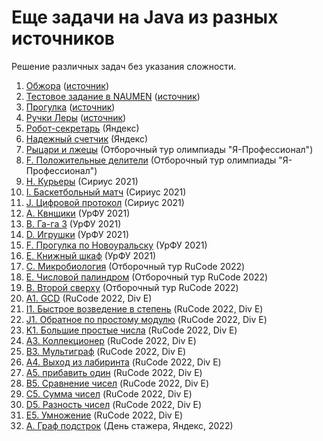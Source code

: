 <h1 class="title">Еще задачи на Java из разных источников</h1>
<p>Решение различных задач без указания сложности.</p>
<ol>
    <li><a href="https://github.com/AnnTii/Java-10000/tree/master/_other_tasks_/a_glutton" target="_blank">Обжора</a> (<a href="https://timus.online/">источник</a>)</li>
    <li><a href="https://github.com/AnnTii/Java-10000/tree/master/_other_tasks_/b_test_task_in_naumen" target="_blank">Тестовое задание в NAUMEN</a> (<a href="https://timus.online/">источник</a>)</li>
    <li><a href="https://github.com/AnnTii/Java-10000/tree/master/_other_tasks_/c_walk" target="_blank">Прогулка</a> (<a href="https://timus.online/">источник</a>)</li>
    <li><a href="https://github.com/AnnTii/Java-10000/tree/master/_other_tasks_/d_leras_pens" target="_blank">Ручки Леры</a> (<a href="https://timus.online/">источник</a>)</li>
    <li><a href="https://github.com/AnnTii/Java-10000/tree/master/_other_tasks_/b_robot_secretary" target="_blank">Робот-секретарь</a> (Яндекс)</li>
    <li><a href="https://github.com/AnnTii/Java-10000/tree/master/_other_tasks_/d_reliable_tag" target="_blank">Надежный счетчик</a> (Яндекс)</li>
    <li><a href="https://github.com/AnnTii/Java-10000/tree/master/_other_tasks_/e_knights_and_knaves" target="_blank">Рыцари и лжецы</a> (Отборочный тур олимпиады "Я-Профессионал")</li>
    <li><a href="https://github.com/AnnTii/Java-10000/tree/master/_other_tasks_/f_positive_divisors" target="_blank">F. Положительные делители</a> (Отборочный тур олимпиады "Я-Профессионал")</li>
    <li><a href="https://github.com/AnnTii/Java-10000/tree/master/_other_tasks_/g_couriers_implementation" target="_blank">H. Курьеры</a> (Сириус 2021)</li>
    <li><a href="https://github.com/AnnTii/Java-10000/tree/master/_other_tasks_/i_basketball_game" target="_blank">I. Баскетбольный матч</a> (Сириус 2021)</li>
    <li><a href="https://github.com/AnnTii/Java-10000/tree/master/_other_tasks_/j_digital_protocol" target="_blank">J. Цифровой протокол</a> (Сириус 2021)</li>
    <li><a href="https://github.com/AnnTii/Java-10000/tree/master/_other_tasks_/kvn" target="_blank">A. Квнщики</a> (УрФУ 2021)</li>
    <li><a href="https://github.com/AnnTii/Java-10000/tree/master/_other_tasks_/tower" target="_blank">B. Га-га 3</a> (УрФУ 2021)</li>
    <li><a href="https://github.com/AnnTii/Java-10000/tree/master/_other_tasks_/play" target="_blank">D. Игрушки</a> (УрФУ 2021)</li>
    <li><a href="https://github.com/AnnTii/Java-10000/tree/master/_other_tasks_/search" target="_blank">F. Прогулка по Новоуральску</a> (УрФУ 2021)</li>
    <li><a href="https://github.com/AnnTii/Java-10000/tree/master/_other_tasks_/book" target="_blank">E. Книжный шкаф</a> (УрФУ 2021)</li>
    <li><a href="https://github.com/AnnTii/Java-10000/tree/master/_other_tasks_/microbiology" target="_blank">C. Микробиология</a> (Отборочный тур RuCode 2022)</li>
    <li><a href="https://github.com/AnnTii/Java-10000/tree/master/_other_tasks_/numeric_palindrome" target="_blank">E. Числовой палиндром</a> (Отборочный тур RuCode 2022)</li>
    <li><a href="https://github.com/AnnTii/Java-10000/tree/master/_other_tasks_/second_above" target="_blank">B. Второй сверху</a> (Отборочный тур RuCode 2022)</li>
    <li><a href="https://github.com/AnnTii/Java-10000/tree/master/_other_tasks_/gcd" target="_blank">A1. GCD</a> (RuCode 2022, Div E)</li>
    <li><a href="https://github.com/AnnTii/Java-10000/tree/master/_other_tasks_/rapid_exponentiation" target="_blank">I1. Быстрое возведение в степень</a> (RuCode 2022, Div E)</li>
    <li><a href="https://github.com/AnnTii/Java-10000/tree/master/_other_tasks_/inverse_simple_module" target="_blank">J1. Обратное по простому модулю</a> (RuCode 2022, Div E)</li>
    <li><a href="https://github.com/AnnTii/Java-10000/tree/master/_other_tasks_/large_prime_numbers" target="_blank">K1. Большие простые числа</a> (RuCode 2022, Div E)</li>
    <li><a href="https://github.com/AnnTii/Java-10000/tree/master/_other_tasks_/collector" target="_blank">A3. Коллекционер</a> (RuCode 2022, Div E)</li>
    <li><a href="https://github.com/AnnTii/Java-10000/tree/master/_other_tasks_/multigraph" target="_blank">B3. Мультиграф</a> (RuCode 2022, Div E)</li>
    <li><a href="https://github.com/AnnTii/Java-10000/tree/master/_other_tasks_/exit_from_maze" target="_blank">A4. Выход из лабиринта</a> (RuCode 2022, Div E)</li>
    <li><a href="https://github.com/AnnTii/Java-10000/tree/master/_other_tasks_/big_add_one" target="_blank">A5. прибавить один</a> (RuCode 2022, Div E)</li>
    <li><a href="https://github.com/AnnTii/Java-10000/tree/master/_other_tasks_/big_comparing_numbers" target="_blank">B5. Сравнение чисел</a> (RuCode 2022, Div E)</li>
    <li><a href="https://github.com/AnnTii/Java-10000/tree/master/_other_tasks_/big_sum_numbers" target="_blank">C5. Сумма чисел</a> (RuCode 2022, Div E)</li>
    <li><a href="https://github.com/AnnTii/Java-10000/tree/master/_other_tasks_/big_difference_numbers" target="_blank">D5. Разность чисел</a> (RuCode 2022, Div E)</li>
    <li><a href="https://github.com/AnnTii/Java-10000/tree/master/_other_tasks_/big_multiplication" target="_blank">E5. Умножение</a> (RuCode 2022, Div E)</li>
    <li><a href="https://github.com/AnnTii/Java-10000/tree/master/_other_tasks_/intern_day" target="_blank">A. Граф подстрок</a> (День стажера, Яндекс, 2022)</li>
</ol>
